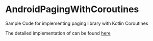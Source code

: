 # AndroidPagingWithCoroutines
Sample Code for implementing paging library with Kotlin Coroutines

The detailed implementation of can be found [here](https://geekstalkthursday.co.ke/blog/android-paging-library-with-kotlin-coroutines-012720191827)
